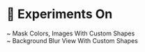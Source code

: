 # 🧪 Experiments On
~ Mask Colors, Images With Custom Shapes <br/>
~ Background Blur View With Custom Shapes <br/>
